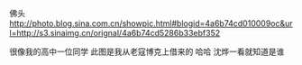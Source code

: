 佛头
http://photo.blog.sina.com.cn/showpic.html#blogid=4a6b74cd010009oc&url=http://s3.sinaimg.cn/orignal/4a6b74cd5286b33ebf352
 
很像我的高中一位同学
此图是我从老寇博克上借来的
哈哈
沈烨一看就知道是谁
